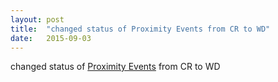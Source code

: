 ```yaml
---
layout: post
title:  "changed status of Proximity Events from CR to WD"
date:   2015-09-03
---
```


changed status of [Proximity Events](/spec/proximity) from CR to WD

